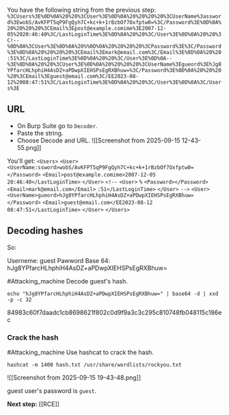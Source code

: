 
You have the following string from the previous step:
`%3CUsers%3E%0D%0A%20%20%3CUser%3E%0D%0A%20%20%20%20%3CUserName%3assword%3EwobS/AvKFPT5qP9FgQyh7C+kc+k+1rBzbOf7Oxfptw0=%3C/Password%3E%0D%0A%20%20%20%20%3CEmail%3Epost@example.comime%3E2007-12-05%2020:46:40%3C/LastLoginTime%3E%0D%0A%20%20%3C/User%3E%0D%0A%20%20%3C!--%0D%0A%3CUser%3E%0D%0A%20%%0D%0A%20%20%20%20%3CPassword%3E%3C/Password%3E%0D%0A%20%20%20%20%3CEmail%3Emark@email.com%3C/Email%3E%0D%0A%20%20:51%3C/LastLoginTime%3E%0D%0A%20%20%3C/User%3E%0D%0A--%3E%0D%0A%20%20%3CUser%3E%0D%0A%20%20%20%20%3CUserName%3Egueord%3EhJg8YPfarcHLhphiH4AsDZ+aPDwpXIEHSPsEgRXBhuw=%3C/Password%3E%0D%0A%20%20%20%20%3CEmail%3Eguest@email.com%3C/EE2023-08-12%2008:47:51%3C/LastLoginTime%3E%0D%0A%20%20%3C/User%3E%0D%0A%3C/Users%3E`

## URL

- On Burp Suite go to `Decoder`.
- Paste the string.
- Choose Decode and URL.
![[Screenshot from 2025-09-15 12-43-55.png]]

You'll get:
`<Users>`
  `<User>`
    `<UserName:ssword>wobS/AvKFPT5qP9FgQyh7C+kc+k+1rBzbOf7Oxfptw0=</Password>`
    `<Email>post@example.comime>2007-12-05 20:46:40</LastLoginTime>`
  `</User>`
  `<!--`
`<User>`
 `%`
    `<Password></Password>`
    `<Email>mark@email.com</Email>`
  `:51</LastLoginTime>`
  `</User>`
`-->`
  `<User>`
    `<UserName>gueord>hJg8YPfarcHLhphiH4AsDZ+aPDwpXIEHSPsEgRXBhuw=</Password>`
    `<Email>guest@email.com</EE2023-08-12 08:47:51</LastLoginTime>`
  `</User>`
`</Users>`

## Decoding hashes

So:

Userneme: guest
Pawword Base 64: hJg8YPfarcHLhphiH4AsDZ+aPDwpXIEHSPsEgRXBhuw=

#Attacking_machine 
Decode guest's hash.

```
echo "hJg8YPfarcHLhphiH4AsDZ+aPDwpXIEHSPsEgRXBhuw=" | base64 -d | xxd -p -c 32
```

84983c60f7daadc1cb8698621f802c0d9f9a3c3c295c810748fb048115c186ec

### Crack the hash

#Attacking_machine 
Use hashcat to crack the hash.

```
hashcat -m 1400 hash.txt /usr/share/wordlists/rockyou.txt 
```

![[Screenshot from 2025-09-15 19-43-48.png]]

guest user's password is `guest`.

**Next step:** [[RCE]]

